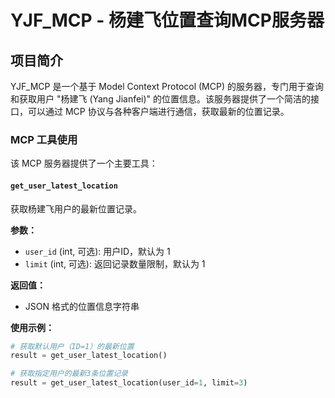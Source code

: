 # YJF_MCP - 杨建飞位置查询MCP服务器

## 项目简介

YJF_MCP 是一个基于 Model Context Protocol (MCP) 的服务器，专门用于查询和获取用户 "杨建飞 (Yang Jianfei)" 的位置信息。该服务器提供了一个简洁的接口，可以通过 MCP 协议与各种客户端进行通信，获取最新的位置记录。

### MCP 工具使用

该 MCP 服务器提供了一个主要工具：

#### `get_user_latest_location`

获取杨建飞用户的最新位置记录。

**参数：**
- `user_id` (int, 可选): 用户ID，默认为 1
- `limit` (int, 可选): 返回记录数量限制，默认为 1

**返回值：**
- JSON 格式的位置信息字符串

**使用示例：**
```python
# 获取默认用户（ID=1）的最新位置
result = get_user_latest_location()

# 获取指定用户的最新3条位置记录
result = get_user_latest_location(user_id=1, limit=3)
```
